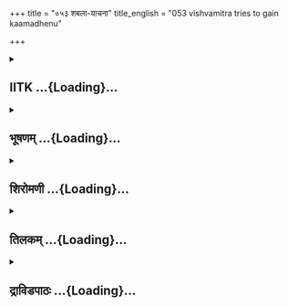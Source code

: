 +++
title = "०५३ शबला-याचना"
title_english = "053 vishvamitra tries to gain kaamadhenu"

+++
<div caption="श्रीराम-हरिसीताराममूर्ति-घनपाठिभ्यां वचनम्" class="audioEmbed" src="https://archive.org/download/Ramayana-recitation-Sriram-harisItArAmamUrti-Ghanapaati-v2/Kanda_1/Kanda_1_BK-053-_Shabala_Yachana.mp3"></div>

<div class="js_include collapsed" newlevelforh1="2" title="IITK" unfilled url="/purANam/rAmAyaNam/audIchya-pAThaH/iitk/1_bAlakANDam/04-mithilAyAtrA/04-vishvAmitra-kathA/053_shabalA-yAchanA.md">
<details><summary><h2>IITK ...{Loading}...</h2></summary>

Vasishta entertains Viswamitra and his army--Viswamitra asks Vasishta
for Kamadhenu-- Vasishta declines.



### श्लोकः
#### मूलम्
एवमुक्ता वसिष्ठेन शबला शत्रुसूदन।  
विदधे कामधुक्कामान्यस्य यस्य यथेप्सितम्॥1.53.1॥

#### शब्दार्थः
शत्रुसूदन O Destroyer of foes, Rama, वसिष्ठेन by Vasishta, एवम् in this manner, उक्ता spoken, कामधुक् wishfulfilling (cow), शबला Sabala, यस्य यस्य to whomsoever, यथा in whatever manner, ईप्सितम् desired, कामान् desires, विदधे arranged (fulfilled).

#### आङ्ग्लानुवादः
"O Destroyer of foes (Rama)" addressed thus by Vasishta the wishfulfilling Sabala satisfied each one's  desires.



### श्लोकः
#### मूलम्
इक्षून्मधूं स्तथा लाजान्मैरेयांश्च वरासनान्।  
पानानि च महार्हाणि भक्ष्यांश्चोच्चावचां स्तथा॥1.53.2॥

#### शब्दार्थः
इक्षून् sugarcane, मधून् honey, तथा and, लाजान् fried grain, (वरासवान् quality liquor,)         वरासनान् in good containers, मैरेयान् invigorating liquors, महार्हाणि excellent, पानानि च syrups, उच्चावचान् with different kinds of, भक्ष्यांश्च of food.

#### आङ्ग्लानुवादः
Sugarcane, honey and fried grain, invigorating liquors in good containers, excellent drinks and varieties of food (were served).



### श्लोकः
#### मूलम्
उष्णाढ्यस्योदनस्यात्र राशयः पर्वतोपमाः।  
मृष्टान्नानि च सूपाश्च दधिकुल्यास्तथैव च॥1.53.3॥  
नानास्वादुरसानां च षाडबानां तथैव च।  
भाजनानि सुपूर्णानि गौडानि च सहस्रशः॥1.53.4॥

#### शब्दार्थः
अत्र here, उष्णाढ्यस्य hot, ओदनस्य of rice, पर्वतोपमाः resembling mountains, राशयः heaps, मृष्टान्नानि च savoury (delicious) foods, सूपाश्च pulses, तथैव and, दधिकुल्याः rivers of milkcurds, नानास्वादुरसानाम् of various kinds of tastes, षाडबानाम् edibles with all six  tastes, सुपूर्णानि completely filled, भाजनानि containers, गौडानि च preparations made of Jaggery, सहस्रशः in thousands, (distributed).

#### आङ्ग्लानुवादः
Heaps of hot rice as high as mountains, savoury food, condiments and on abundance of curd, various kinds of soups, containers in their thousands completely filled with edibles with all six tastes and preparations made of jaggery (were distributed).



### श्लोकः
#### मूलम्
सर्वमासीत्सुसन्तुष्ठं हृष्टपुष्टजनायुतम्।  
विश्वामित्रबलं राम वसिष्ठेनाभितर्पितम्॥1.53.5॥

#### शब्दार्थः
राम O Rama, विश्वामित्रबलम् army of Visvamitra, सर्वम् (एव) whole of it, वसिष्ठेन by Vasishta, अभितर्पितम् having been satisfied, सुसन्तुष्ठम् highly pleased, हृष्टपुष्टजनायुतं आसीत् was filled with wellfed and rejoiced people.

#### आङ्ग्लानुवादः
"O Rama, Vasistha entertained everybody in Viswamitra's army to their full satisfaction. They were all wellfed and happy.



### श्लोकः
#### मूलम्
विश्वामित्रोऽपि राजर्षिर्हृष्टः पुष्टस्तदाभवत् ।  
सान्तःपुरवरो राजा सब्राह्मणपुरोहितः॥1.53.6॥

#### शब्दार्थः
तदा then, सान्तःपुरवरः with excellent from female apartments, सब्राह्मणपुरोहितः together with priests and brahmins, राजर्षिः royal sage, विश्वामित्रः राजापि  king Viswamitra also, हृष्टः delighted, पुष्टः अभवत् became satisfied.

#### आङ्ग्लानुवादः
King Viswamitra along with ladies, priests and brahmins including the royal sage were fully satisfied and delighted.



### श्लोकः
#### मूलम्
सामात्यो मन्त्रिसहितस्सभृत्यः पूजितस्तदा।  
युक्तः परमहर्षेण वसिष्ठमिदमब्रवीत्॥1.53.7॥

#### शब्दार्थः
तदा then, पूजितः honoured, सामात्यः with counsellors, मन्त्रिसहितः together with ministers,  सभृत्यः with attendants, परमहर्षेण with great delight, युक्तः filled with, वसिष्ठम् addressing Vasishta, इदम् this word, अब्रवीत् spoke.

#### आङ्ग्लानुवादः
Having received the hospitality along with his counsellors, ministers and attendants, Viswamitra, filled with great delight, said to Vasishta"ः



### श्लोकः
#### मूलम्
पूजितोऽहं त्वया ब्रह्मन् पूजार्हेण सुसत्कृतः।  
श्रूयतामभिधास्यामि वाक्यं वाक्यविशारद॥1.53.8॥

#### शब्दार्थः
ब्रह्मन् O Brahman, पूजार्हेण by (one) worthy of being worshipped, त्वया by you, अहम् I, पूजितः was received with warmth and respect, सुसत्कृतः well honoured, वाक्यविशारद O One conversant with speech, वाक्यम् these words, अभिधास्यामि I shall tell you, श्रूयताम् let it be heard.

#### आङ्ग्लानुवादः
"O Brahman you are worthy of worship. I was received with reverence and wellentertained by you. O Sage conversant with speech listen.



### श्लोकः
#### मूलम्
गवां शतसहस्रेण दीयतां शबला मम।  
रत्नं हि भगवन्नेतद्रत्नहारी च प्रार्थिवः॥1.53.9॥  
तस्मान्मे शबलां देहि ममैषा धर्मतो द्विज।

#### शब्दार्थः
गवाम् of cows, शतसहस्रेण one hundred thousands, शबला Sabala, मम to me, दीयताम् let it be given, भगवन्,O Respectable one, एतत् this, रत्नं हि indeed gem, पार्थिवः king, रत्नहारी acquirer of jewels, द्विज O Brahmin, तस्मात् for that reason, शबलाम् Sabala, मे to me, देहि give, एषा this, धर्मतः by right, मम is mine.

#### आङ्ग्लानुवादः
"I shall give you a hundred thousand cows in exchange for Sabala. O Respectable one this cow is a gem. A king (along) has a right on jewels, O Brahmin, for that reason, Sabala rightfully belongs to me. Therefore, give this cow".



### श्लोकः
#### मूलम्
एवमुक्तस्तु भगवान्वसिष्ठो मुनिसत्तमः।  
विश्वामित्रेण धर्मात्मा प्रत्युवाच महीपतिम्॥1.53.10॥

#### शब्दार्थः
विश्वामित्रेण by Visvamitra, एवम् in this manner, उक्तः addressed, भगवान् the revered one, धर्मात्मा virtuous, मुनिसत्तमः eminent among ascetics, वसिष्ठः Vasishta, महीपतिम् addressing the king, प्रत्युवाच replied.

#### आङ्ग्लानुवादः
Addressed the by Viswamitra venerable and righteous Vasishta who was of the earth  ascetic repliedः



### श्लोकः
#### मूलम्
नाहं शतसहस्रेण नापि कोटिशतैर्गवाम्।  
राजन् दास्यामि शबलां राशिभी रजतस्य च ॥1.53.11॥

#### शब्दार्थः
राजन् O King, अहम् I, गवाम् of cows, शतसहस्रेण in  hundreds of thousands, शबलाम् Sabala, न दास्यामि shall not give, कोटि शतैः अपि by hundreds of crores also, न shall not, रजतस्य of silver, राशिभिः च heaps of (shall not give).

#### आङ्ग्लानुवादः
"O King I shall not exchange Sabala for a hundred thousand for even or a hundred crore cows or heaps of silver.



### श्लोकः
#### मूलम्
न परित्यागमर्हेयं मत्सकाशादरिन्दम ।  
शाश्वती शबला मह्यं कीर्तिरात्मवतो यथा॥1.53.12॥

#### शब्दार्थः
अरिन्दम O Tormentor of enemies, Visvamitra, इयम् this cow, मत्सकाशात् from my proximity, परित्यागम् separation, न अर्हा not proper, आत्मवतः for righteous man, कीर्तिः यथा like fame, शबला Sabala, मह्यम् for me, शाश्वती is permanent.

#### आङ्ग्लानुवादः
O Suppressor of enemies Viswamitra it is not proper to separate this cow from me. The relationship between Sabala and me is permanent like the relationship between a  righteous man and his fame.



### श्लोकः
#### मूलम्
अस्यां हव्यं च कव्यं च प्राणयात्रा तथैव  च।  
आयत्तमग्निहोत्रं च बलिर्होमस्तथैव च॥1.53.13॥

#### शब्दार्थः
हव्यं च Havyam (oblations to be given to gods), कव्यं च Kavyam ( to be given to pitris), तथैव च and, प्राणयात्रा carrying out necessities of life, अग्निहोत्रं च maintenance of the sacred fire and offering oblations, बलिः offerings to spirits of all created beings, तथैव च and also, होमः offerings, अस्याम् in this cow, आयत्तम् are dependant.

#### आङ्ग्लानुवादः
For havyam (oblations to gods) and kavyam (oblations to ancestors), for fulfilling the necessities of life, maintenance of the sacred fire and offering oblations to all spirits of created beings, and for offerings made to the Firegod I depend on this cow.



### श्लोकः
#### मूलम्
स्वाहाकारवषट्कारौ विद्याश्च विविधा स्तथा।  
आयत्तमत्र राजर्षे सर्वमेतन्न संशयः॥1.53.14॥

#### शब्दार्थः
राजर्षे O Royal saint, स्वाहाकारवषट्कारौ Swaha and Vashat, तथा and, विविधाः various branches of, विद्याः learning, एतत् सर्वम् all these things, अत्र in this cow, आयत्तम् are dependant, संशयः न no doubt.

#### आङ्ग्लानुवादः
O Royal saint swaha and vashat and various branches of learning are all dependent on this cow. No doubt about it.



### श्लोकः
#### मूलम्
सर्वस्वमेतत्सत्येन मम तुष्टिकरी सदा।  
कारणैर्बहुभी राजन्न दास्ये शबलां तव॥1.53.15॥

#### शब्दार्थः
एतत् this one, सत्येन truly, मम my, सर्वस्वम् whole possession, सदा always, तुष्टिकरी causes contentment, राजन् O King,  बहुभिः by various, कारणैः reasons, शबलाम् Sabala, तव to you, न दास्ये will not give.

#### आङ्ग्लानुवादः
This one is truly my whole possession, it always gives me contentment. O King for various reasons, I will not give Sabala to you".



### श्लोकः
#### मूलम्
वसिष्ठेनैवमुक्तस्तु विश्वामित्रोऽब्रवीत्ततः।  
संरब्धतरमत्यर्थं वाक्यं वाक्यविशारदः॥1.53.16॥

#### शब्दार्थः
वाक्यविशारदः (the king) skilled in conversation, विश्वामित्रः Visvamitra, वसिष्ठेन through Vasishta, एवम् in this manner, उक्तः spoken, अत्यर्थम् extreme, संरब्धतरम् more excited, वाक्यम् words, अब्रवीत् spoke.

#### आङ्ग्लानुवादः
To there words of Vasishta, Viswamitra who is skilful in conversation reacted with extreme excitementः



### श्लोकः
#### मूलम्
हैरण्यकक्ष्याग्रैवेयान् सुवर्णाङ्कुशभूषितान्।  
ददामि कुञ्जरांस्तेषां सहस्राणि चतुर्दश॥1.53.17॥

#### शब्दार्थः
हैरण्यकक्ष्याग्रैवेयान् with gold trappings around the neck and girth (of an elephant), सुवर्णाङ्कुशभूषितान् adorned with (elephant) goads made of gold, कुञ्जरान् elephants, तेषाम् such elephants, चतुर्दशसहस्राणि fourteen thousands, ददामि I shall give.

#### आङ्ग्लानुवादः
"I shall give fourteen thousand elephants with gold trappings around the neck and girth,  and with goads made of gold.



### श्लोकः
#### मूलम्
हैरण्यानां रथानां च श्वेताश्वानां चतुर्युजाम्।  
ददामि ते शतान्यष्टौ किङ्किणीकविभूषितान्॥1.53.18॥

#### शब्दार्थः
श्वेताश्वानाम of white horses, चतुर्युजाम् capable of being yoked with four (horses), हैरण्यानाम् made of gold, रथानाम् chariots, किङ्किणीकविभूषितान् decorated with small tinkling bells, अष्टौ शतान् eight hundred, ते to you, ददामि shall give.

#### आङ्ग्लानुवादः
I shall give you eight hundred chariots made of gold and decorated with small tinkling bells, each chariot yoked with four white horses.



### श्लोकः
#### मूलम्
हयानां देशजातानां कुलजानां महौजसाम्।  
सहस्रमेकं दश च ददामि तव सुव्रत॥1.53.19॥

#### शब्दार्थः
सुव्रत O Maharshi of auspicious vows (religious practices ), देशजातानाम् born in good country, कुलजानाम् born of noble (good) breeds, महौजसाम् mighty, हयानाम् horses, एकं दश च eleven, सहस्रम् thousands, तव to you, ददामि shall give.

#### आङ्ग्लानुवादः
O Maharshi of auspicious vows I shall give you eleven thousand mighty horses of good breed born in good countries.



### श्लोकः
#### मूलम्
नानावर्णविभक्तानां वयस्स्थानां तथैव च ।  
ददाम्येकां गवां कोटिं शबला दीयतां मम॥1.53.20॥

#### शब्दार्थः
नानावर्णविभक्तानाम् distinctly separated by colours, तथैव and, वयस्स्थानाम् of youthful, गवाम् cows, एकाम् one, कोटिम् crore, ददामि I shall give, मम for me, शबला Sabala, दीयताम् be given.

#### आङ्ग्लानुवादः
I shall give one crore young cows of various colours. Give me Sabala.



### श्लोकः
#### मूलम्
यावदिच्छसि रत्नं वा हिरण्यं वा द्विजोत्तम।  
तावद्ददामि तत्सर्वं शबला दीयतां मम॥1.53.21॥

#### शब्दार्थः
द्विजोत्तम O Best of brahmins, रत्नं वा either jewels, हिरण्यं वा or gold, यावत् as much, इच्छसि you desire, तत्सर्वं all that, तावत् that much, ददामि shall give, शबला Sabala, मम to me, दीयताम् be given.

#### आङ्ग्लानुवादः
O Best of brahmins I shall offer you jewels or gold as much as you desire. I shall give you everything. Give this Sabala to me".



### श्लोकः
#### मूलम्
एवमुक्तस्तु भगवान् विश्वामित्रेण धीमता।  
न दास्यामीति शबलां प्राह राजन् कथञ्चन॥1.53.22॥

#### शब्दार्थः
धीमता by the sagacious, विश्वामित्रेण by Visvamitra, एवम् in this way, उक्तः spoken, भगवान् the adorable one, राजन् O King, कथञ्चन by any means, शबलाम् Sabala, न दास्यामि I shall not give, इति thus, प्राह replied.

#### आङ्ग्लानुवादः
To these words of sagacious Viswamitra the adorable Vasishta repliedः "O King I shall not give Sabala."



### श्लोकः
#### मूलम्
एतदेव हि मे रत्नमेतदेव हि मे धनम्।  
एतदेव हि सर्वस्वमेतदेव हि जीवितम्॥1.53.23॥

#### शब्दार्थः
एतदेव this is verily, मे my, रत्नं हि jewel indeed, एतदेव this is verily, मे my, धनम् wealth, एतदेव हि this is verily, सर्वस्वं allinall, एतदेव this is verily, जीवितम् my very life.

#### आङ्ग्लानुवादः
"This is verily my jewel, my wealth my very life. This is allinall for me.



### श्लोकः
#### मूलम्
दर्शश्च पूर्णमासश्च यज्ञाश्चैवाप्तदक्षिणाः।  
एतदेव हि मे राजन् विविधाश्च क्रियास्तथा॥1.53.24॥

#### शब्दार्थः
राजन् O King, मे for me, दर्शश्च Darsa sacrifice, पूर्णमासश्च Purnamasa sacrifice, आप्तदक्षिणाः with appropriate gifts, यज्ञाश्च sacrifices, तथा and, विविधाः various, क्रियाश्च rites, एतदेव हि verily is this(cow).

#### आङ्ग्लानुवादः
O King verily this Sabala is useful for my darsa and purnamasa sacrifices, for appropriate gifts and various rites.



### श्लोकः
#### मूलम्
अदोमूलाः क्रियास्सर्वा मम राजन्न संशयः।  
बहुना किं प्रलापेन न दास्ये कामदोहिनीम्॥1.53.25॥

#### शब्दार्थः
राजन् O King, मम my, सर्वाः all, क्रियाः actions, अदोमूलाः are rooted here (in her), संशयः न no doubt, बहुना with many, प्रलापेन useless words, किम् what is the use, कामदोहिनीम्  desire fulfilling cow, न दास्ये I shall not give.

#### आङ्ग्लानुवादः
O King this (cow) is undoubtedly the source of all my actions. Why these useless  
words? I will never give this wishfulfilling cow".  

### समाप्तिः
 श्रीमद्रामायणे वाल्मीकीय आदिकाव्ये बालकाण्डे त्रिपञ्चाशस्सर्गः॥  
Thus ends the fiftythird sarga of Balakanda of the holy Ramayana the first epic composed by sage Valmiki.

</details>
</div>
<div class="js_include collapsed" newlevelforh1="2" title="भूषणम्" unfilled url="/purANam/rAmAyaNam/audIchya-pAThaH/TIkA/bhUShaNa_iitk/1_bAlakANDam/04-mithilAyAtrA/04-vishvAmitra-kathA/053_shabalA-yAchanA.md">
<details><summary><h2>भूषणम् ...{Loading}...</h2></summary>



एवमुक्ता वसिष्ठेन शबला शत्रुसूदन ।  

विदधे कामधुक्कामान् यस्य यस्य यथेप्सितम्  ॥  १।५३।१  ॥   

कामध्ोनुप्रार्थनं त्रिपञ्चाशे--एवमुक्तेत्यादि । यस्य यस्य यथेप्सितं तथा
कामान् काङ्क्षितान् विदधे  ॥  १।५३।१  ॥   

  

इक्षून् मधूंस्तथा लाजान् मैरेयांश्च वरासवान् ।  

पानानि च महार्हाणि भक्ष्यांश्चोच्चावचांस्तथा  ॥  १।५३।२  ॥   

उक्तमेव प्रपञ्चयति--इक्षूनित्यादि । मधूनिति पुँल्लिङ्गत्वमार्षम् ।
मैरेयाः मद्यविशेषाः  

मैरेयाख्यानित्यर्थः । "मैरेयमासवो धात्रीधातकीगुडवारिभिः" इति वैजयन्ती ।
अत्र कृतमिति शेषः । पानानि पानकादीनि, भक्ष्यान् अपूपविशेषान्, उच्चावचान्
नानाप्रकारान् । "उच्चावचं नैकभेदम्" इत्यमरः । विदध इत्यनुषज्यते  ॥ 
१।५३।२  ॥   

  

उष्णाढ्यस्यौदनस्यात्र राशयः पर्वतोपमाः ।  

मृष्टान्नानि च सूपाश्च दधिकुल्यास्तथैव च  ॥  १।५३।३  ॥   

उष्णेति । आसन्निति शेषः । मृष्टान्नानि इष्टान्नानि, पायसभेदा इति यावत्
 ॥  १।५३।३  ॥   

  

नानास्वादुरसानां च षाडवानां तथैव च ।  

भाजनानि सुपूर्णानि गौडानि च सहस्रशः  ॥  १।५३।४  ॥   

नानेति । नानाविधाः स्वादवो रुच्या रसाः माधुर्यादयो येषां तेषाम् । षाडवाः
षड्रसविकृताः भक्ष्यविशेषाः । शैषिको ऽण् । तेषां पूर्णानि तैः
पूर्णानीत्यर्थः । "पूरणगुण--" इत्यादिना तृतीयार्थे षष्ठी । गौडानि
गुडविकाराः । अत्राप्यासन्निति शेषः  ॥  १।५३।४  ॥   

  

सर्वमासीत्सुसन्तुष्टं हृष्टपुष्टजनायुतम् ।  

विश्वामित्रबलं राम वसिष्ठेनातितर्पितम्  ॥  १।५३।५  ॥   

सर्वमिति । पूर्वमेव हृष्टपुष्टजनायुतं विश्वामित्रबलं सर्वं
सुसन्तुष्टमासीदित्यन्वयः  ॥  १।५३।५  ॥   

  

विश्वामित्रो ऽपि राजर्षिर्हृष्टः पुष्टस्तदाभवत् ।  

सान्तःपुरवरो राजा सब्राह्मणपुरोहितः  ॥  १।५३।६  ॥   

विश्वामित्र इति । हृष्टः आदरेण, पुष्टः भोजनादिना  ॥  १।५३।६  ॥   

  

सामात्यो मन्त्रिसहितः सभृत्यः पूजितस्तदा ।  

युक्तः परमहर्षेण वसिष्ठमिदमब्रवीत्  ॥  १।५३।७  ॥   

सामात्य इति । अमात्याः कर्मणि सहायाः । मन्त्रिणः मन्त्रसहायाः  ॥  १।५३।७
 ॥   

  

पूजितो ऽहं त्वया ब्रह्मन् पूजार्हेण सुसत्कृतः ।  

श्रूयतामभिधास्यामि वाक्यं वाक्यविशारद  ॥  १।५३।८  ॥   

पूजित इति । पूजार्हेण अस्मदादिभिरिति शेषः । पूजितः बहूकृतः । सुसत्कृतः
आतिथ्येन सत्कृतः  ॥  १।५३।८  ॥   

  

गवां शतसहस्रेण दीयतां शबला मम  ॥  १।५३।९  ॥   

गवामिति । शतसहस्रेण निष्क्रयभूतेन । अर्द्धम्  ॥  १।५३।९  ॥   

  

रत्नं हि भगवन्नेतद्रत्नहारी च पार्थिवः ।  

तस्मान्मे शबलां देहि ममैषा धर्मतो द्विज  ॥  १।५३।१०  ॥   

रत्नं हीति । हि यस्मात् एतत् रत्नं स्वजातिश्रेष्ठम् । "रत्नं
स्वजातिश्रेष्ठे ऽपि" इत्यमरः । यतः पार्थिवो रत्नहारी तस्माद्धर्मतः
न्यायतः ममैषा मे देहीत्यन्वयः  ॥  १।५३।१०  ॥   

  

एवमुक्तस्तु भगवान् वसिष्ठो मुनिसत्तमः ।  

विश्वामित्रेण धर्मात्मा प्रत्युवाच महीपतिम्  ॥  १।५३।११  ॥   

नाहं शतसहस्रेण नापि कोटिशतैर्गवाम् ।  

राजन् दास्यामि शबलां राशिभी रजतस्य वा  ॥  १।५३।१२  ॥   

न परित्यागमर्हेयं मत्सकाशादरिन्दम ।  

शाश्वती शबला मह्यं कीर्तिरात्मवतो यथा  ॥  १।५३।१३  ॥   

एवमित्यादि षट् । परित्यागं विश्लेषम् प्राप्तुं नार्हा । आत्मवतः मनस्विनः
। कीर्तिरिव । मह्यं मम । शबला शाश्वती नित्यसम्बन्धा  ॥  १।५३।१११३  ॥   

  

अस्यां हव्यं च कव्यं प्राणयात्रा तथैव च ।  

आयत्तमग्निहोत्रं च बलिर्होमस्तथैव च  ॥  १।५३।१४  ॥   

हव्यं देवार्थम् । कव्यं पित्रर्थम् । प्राणयात्रा प्राणाग्निहोत्रम् ।
अग्निहोत्रं सायं प्रातः कर्तव्यो होमविशेषः । बलिः भूतबलिः । होमः
दर्शपूर्णमासादिः । एतत्सर्वम् अस्याम् आयत्तम् एतदधीनम्  ॥  १।५३।१४  ॥   

  

स्वाहाकारवषट्कारौ विद्याश्च विविधास्तथा ।  

आयत्तमत्र राजर्षे सर्वमेतन्न संशयः  ॥  १।५३।१५  ॥   

स्वाहाकारः स्वाहेति मन्त्रः, वषट्कारो वषडिति मन्त्रः । विविधाः विद्याः
वेदाद्याश्च अस्यामायत्ताः । एतत्पय आदिप्राशनेन चित्तशुद्धेः
प्राणतृप्तेर्देहबलादेश्च साध्यत्वात्तदेकमूलत्वम् । अत्रार्थे न संशयः  ॥ 
१।५३।१५  ॥   

  

सर्वस्वमेतत्सत्येन मम तुष्टिकरी सदा ।  

कारणैर्बहुभी राजन्न दास्ये शबलां तव  ॥  १।५३।१६  ॥   

सत्येन वदामीत्यर्थः । कारणैरुक्तैरनुक्तैश्च  ॥  १।५३।१६  ॥   

  

वसिष्ठेनैवमुक्तस्तु विश्वामित्रो ऽब्रवीत्ततः ।  

संरब्धतरमत्यर्थं वाक्यं वाक्यविशारदः  ॥  १।५३।१७  ॥   

वसिष्ठेनेति । संरब्धतरम् अत्यन्ताभिनिवेशयुक्तम्  ॥  १।५३।१७  ॥   

  

हैरण्यकक्ष्याग्रैवेयान् सुवर्णाङ्कुशभूषितान् ।  

ददामि कुञ्जराणां ते सहस्राणि चतुर्दश  ॥  १।५३।१८  ॥   

हैरण्येति । हैरण्यानि हिरण्मयानि कक्ष्या ग्रैवेयाणियेषां ते । कक्ष्या
मध्यबन्धनार्था रज्जुः । "कक्ष्या प्रकोष्ठे हर्म्यादेः काञ्च्यां
मध्येभबन्धने" इत्यमरः । ग्रैवेयाणि ग्रीवाबन्धनरज्जवः । "ग्रीवाभ्यो ऽण्
च" इति चाड्ढञ् । सहस्राणीत्यस्य पुँल्लिङ्गविशेषणमार्षम्  ॥  १।५३।१८  ॥   

  

हैरण्यानां रथानां ते श्वेताश्वानां चतुर्युजाम् ।  

ददामि ते शतान्यष्टौ किङ्किणीकविभूषितान्  ॥  १।५३।१९  ॥   

हैरण्यानामिति । चतुर्युजां चतुर्भिरश्वैर्युक्तानाम् । गमकत्वात्समासः ।
सङ्ख्यानियमपरत्वान्नपुनरुक्तिः । किङ्किणीकैर्विभूषितान्  ॥  १।५३।१९  ॥   

  

हयानां देशजातानां कुलजानां महौजसाम् ।  

सहस्रमेकं दश च ददामि तव सुव्रत  ॥  १।५३।२०  ॥   

हयानामिति । देशाः काम्भोजबाह्लीकादयः । कुलजानां गन्धर्वकुलजातानाम्
"गन्धर्वकुलजातस्त्वम्" इति पुराणवचनात्  ॥  १।५३।२०  ॥   

  

नानावर्णविभक्तानां वयःस्थानां तथैव च ।  

ददाम्येकां गवां कोटिं शबला दीयतां मम  ॥  १।५३।२१  ॥   

नानेति । नानावर्णैः विभक्तानामन्योन्यविलक्षणानाम्  ॥  १।५३।२१  ॥   

  

यावदिच्छसि रत्नं वा हिरण्यं वा द्विजोत्तम ।  

तावद्ददामि तत्सर्वं शबला दीयतां मम  ॥  १।५३।२२  ॥   

यावदिति । यावत्प्रमाणमिच्छसि तावत्प्रमाणं सर्वं ददामि  ॥  १।५३।२२  ॥   

  

एवमुक्तस्तु भगवान् विश्वामित्रेण धीमता ।  

न दास्यामीति शबलां प्राह राजन् कथञ्चन  ॥  १।५३।२३  ॥   

एवमिति । हे राजन् शबलां न दास्यामीत्यन्वयः  ॥  १।५३।२३  ॥   

  

एतदेव हि मे रत्नमेतदेव हि मे धनम् ।  

एतदेव हि सर्वस्वमेतदेव हि जीवितम्  ॥  १।५३।२४  ॥   

दर्शश्च पूर्णमासश्च यज्ञाश्चैवाप्तदक्षिणाः ।  

एतदेव हि मे राजन् विविधाश्च क्रियास्तथा  ॥  १।५३।२५  ॥   

अदोमूलाः क्रियाः सर्वा मम राजन्न संशयः ।  

बहुना किं प्रलापेन न दास्ये कामदोहिनीम्  ॥  १।५३।२६  ॥   

इत्यार्षे श्रीरामायणे वाल्मीकीये आदिकाव्ये बालकाण्डे त्रिपञ्चाशः सर्गः
 ॥  ५३  ॥   

एतदित्यादित्रयम् । अदोमूलाः एतन्मूलाः । प्रलापेन, भवत इति शेषः । कामान्
दोग्धुं शीलमस्त्यस्या इति कामदोहिनीम् । "सुप्यजातौ णिनिस्ताच्छील्ये" इति
णिनिः  ॥  १।५३।२४२६  ॥   

इति श्रीगोविन्दराजविरचिते श्रीरामायणभूषणे मणिमञ्जीराख्याने
बालकाण्डव्याख्याने त्रिपञ्चाशः सर्गः  ॥  ५३  ॥   

  



</details>
</div>
<div class="js_include collapsed" newlevelforh1="2" title="शिरोमणी" unfilled url="/purANam/rAmAyaNam/audIchya-pAThaH/TIkA/shiromaNI_iitk/1_bAlakANDam/04-mithilAyAtrA/04-vishvAmitra-kathA/053_shabalA-yAchanA.md">
<details><summary><h2>शिरोमणी ...{Loading}...</h2></summary>



एवमिति । हे शत्रुसूदन एवमनेन प्रकारेण वशिष्ठेन उक्ता कामधुक् शबला
वशिष्ठधेनुः यस्य यस्य यथा ईप्सितं तस्य तस्य कामान् तथा विदधे उत्पादयामास
 ॥  १।५३।१  ॥   

  

उत्पादितपदार्थान्नामशो निर्दिशन्नाह इक्षूनित्यादित्रिभिः । इक्षून् मधून्
क्षौद्रादीन् च पुंस्त्वमार्षम् । लाजांश्च मैरेयान्
मैरेयाभिधधातकीपुष्पगुडधानावारिकृतमद्यविशेषांश्च वरासवान्
अपक्वेक्षुरसकृतोत्तममद्यविशेषान् तथा हि ऽसीधुरिक्षुरसैः पक्वैरपक्वैरासवो
भवेत् । मैरेयं धातकीपुष्पगुडधानाम्बुसंहतम्ऽ इति माधवः । महार्हाणि
बहुमूल्यकानि पानिनि पानकरसादीनि च उच्चावचान् अनेकविधान् भक्ष्यांश्च
विदधे इति पूर्वेणान्वयः । तथाशब्दौ चार्थे ऽउच्चावचं नैकविधम्ऽ इत्यमरः  ॥ 
१।५३।२  ॥   

  

उष्णेति । उष्णाढ्यस्य उष्णत्वगुणविशिष्टस्य ओदनस्य पेर्वतोपमाः
पर्वतसदृशाः राशयः अत्र अस्मिन्विश्वामित्रातिथ्ये आसन्निति शेषः । तथा तेन
प्रकारेण मृष्टान्नानि पाय सविशेषाश्च सूपाः परिपक्वाढकीद्विदलादयश्च
दधिकुल्याश्चासन् । एवो ऽनुक्तसमुच्चयार्थः तेन घृतकुल्यापयःकुल्यादेः  

सङ्ग्रहः  ॥  १।५३।३  ॥   

  

नानेति । नानास्वादुरसानामनेकविधस्वादुविशिष्टपुष्पादिरसविशेषणां तथा तेन
प्रकारेण खाण्डवानां भक्ष्यविशेषाणां च सम्बन्धीनि भोजनानि भोजनपात्राणि
गौडानि गुडनिर्मितभक्ष्यविशेषपात्राणि च सहस्रशो ऽपि सुपूर्णान्येवासन्निति
शेषः एकश्चशब्दो ऽप्यर्थे । किञ्च नानास्वादुरसानां तथैव खाण्डवानां च
गौडानि रजतनिर्मितानि सहस्रश एव भोजनानि भोजनपात्राणि
सुपूर्णान्येवासन्निति शेषः । चद्वयमेवार्थे ऽरजते गुडऽ इत्यभिधानमिति
कतककृदिति भट्टाः  ॥  १।५३।४  ॥   

  

सर्वमिति । हे राम सुसन्तुष्टं
विश्वामित्रसत्कारहेतुकात्यन्तसन्तोषविशिष्टं हृष्टपुष्टजनायुतं
हृष्टपुष्टजनैरायुतं व्याप्तं सर्वं विश्वामित्रबलं वशिष्ठेन
सुतर्पितमासीत्  ॥  १।५३।५  ॥   

  

विश्वामित्र इति । तदा आतिथ्यकाले सान्तःपुरवरः वरान्तःपुरसहितः
सब्राह्मणपुरोहितः ब्राह्मणपुरोहिताभ्यां सहितः सामात्यः अमात्यसहितः
मन्त्रिसहितः मन्त्रियुक्तः सभृत्यः भृत्यसहितः हृष्टपुष्टः दृष्टेन
स्वाभाविकहर्षेण पुष्टः प्रवृद्धो राजर्षिर्विश्वामित्रः पूजितो ऽतिसत्कृतो
ऽभवत् अत एव परमहर्षेण युक्तो विश्वामित्रः तदा वशिष्ठमिदमब्रवीत् ।
श्लोकद्वयमेकान्वयि विश्वामित्र इत्यावृत्त्या उभयत्रान्वेति । अपिर्हेतौ
अमात्यः कर्मसाहाय्यकर्ता मन्त्री मन्त्रप्रद इति भेदः  ॥  १।५३।६,७  ॥   

  

तद्वचनमेवाह पूजित इति सार्धश्लोकद्वयेन । हे ब्रह्मन् हे वाक्यविशारद
पूजार्हेण अस्मत्कर्तृकपूजायोग्येन त्वया पूजितः भोजनादिना तोषितः अत एव
सुसत्कृतः भवत्कर्तृकात्यन्तसत्कारविशिष्टो ऽहं अभिधास्यामि कथयिष्यामि अतः
वाक्यं मद्वचनं त्वया श्रूयताम् त्वयेत्युभयान्वयि  ॥  १।५३।८  ॥   

  

गवामिति । गवां शतसहस्रेण निष्क्रयीभूतशतसहस्रसङ्ख्याकगवीभिः मम योग्या इयं
शबला दीयताम् । तत्र हेतुः हे भगवन् हि यतः एतत् शबला गौः रत्नं रत्नहारी
रत्नग्रहणशीलः पार्थिव एव चशब्द एवार्थे । उपसंहरन्नाह हे द्विज तस्मात्
उक्तहेतोः मे मह्यं शबलां देहि यतः धर्मतः न्यायतः एषा शबला ममैव सर्वं
वाक्यं सावधारणं भवतीतिन्यायादेवकारलाभः ।
सर्वनाम्नामुद्देश्यविधेयान्यतरलिङ्गतेति सिद्धान्तादेतच्छब्दस्य
नपुंसकत्वम्  ॥  १।५३।९  ॥   

  

एवमिति । भगवान् अतिशयसामर्थ्यविशिष्टः विश्वामित्रेण एवमनेन प्रकारेणोक्तः
धर्मात्मा मुनिसत्तमो वशिष्ठः महीपतिं विश्वामित्रं प्रत्युवाच  ॥  १।५३।१०
 ॥   

  

तत्प्रतिवचनमेवाह नेति । हे राजन् गवां शतसहस्रेण शतसहस्रसङ्ख्याकगवीभिः
गवां कोटिशतैः कोटिशतसङ्ख्याकगवीभिर्वा रजतस्य राशीभिर्वा अहं शबलां न
दास्यामि । अपिशब्दो वार्थे  ॥  १।५३।११  ॥   

  

दानाभावे हेतुं वदन्नाह न परीति । हे अरिदम आत्मवतो मनस्विनः शाश्वती
नित्या कीर्तिरिव मह्यं प्रिया इयं शबला मत्सकाशात्परित्यागं वियोगं
प्राप्तुं नार्हा । प्रिया प्राप्तुमिति चाध्याहृतम्  ॥  १।५३।१२  ॥   

  

एतत्त्यागे मम निर्वाहो नैव भविष्यतीति बोधयन्नाह अस्यामित्यादिश्लोकत्रयेण
। हव्यं देवतोद्देश्यकं कव्यं पित्रुद्देश्यकं च प्राणयात्रा
शरीरनिर्वाहश्च तथा अग्निहोत्रं च तथाबलिर्भूतबलिश्च तथा होमश्च अस्यां
शबलायामेवायत्तम् शबलाधीनमेवेत्यर्थः । एक एवशब्दस्तथार्थे  ॥  १।५३।१३  ॥   

  

स्वाहेति । हे राजर्षे स्वाहाकारवषट्कारौ मन्त्रविशेषौ तथा विविधा
अनेकप्रकारा विधाश्च एतत्सर्वं अत्र अस्यां गवि आयत्तं
मन्त्रग्रहणमूलभूतानां प्राणतृप्तिबलादीनामेतज्जनितपयस्साध्यत्वेन
सर्वमेतदधीनमित्यर्थः । अत्र अस्मिन्विषये संशयो न अत्रेत्युभयान्वयि  ॥ 
१।५३।१४  ॥   

  

तदेवोपसंहरन्नाह सर्वस्वमिति । हे राजन् एतच्छबलारूपं वस्तु मम सर्वस्वं
सत्येन ब्रवीमीति शेषः । तत्र हेतुः यतः सदा मम तुष्टिकरी अतो
बहुभिरनेकविधैः कारणैः अहं शबलां तव न दास्ये । सम्बन्धसामान्यविवक्षया
षष्ठी  ॥  १।५३।१५  ॥   

  

वसिष्ठेनेति । एवमनेन प्रकारेणैव वशिष्ठेन उक्तः वाक्यविशारदः
वाक्यार्थज्ञाने निपुणः विश्वामित्रः तदा वसिष्ठोक्त्यनन्तरसमये एव
संरब्धतरमत्यन्ताभिनिवेशसूचकं अत्यर्थं उत्कृष्टार्थकं वाक्यमब्रवीत् ।
तुशब्द एवार्थे  ॥  १।५३।१६  ॥   

  

तद्वचनमेवाह हैरण्येत्यादिपञ्चभिः । हैरण्यकक्षाग्रैवेयान् हैरण्यानि
हिरण्यनिर्मितानि कक्षाग्रैवेयानि मध्यबन्धनग्रीवाबन्धनरज्जवो येषां तान्
सुवर्णाङ्कुशभूषितान् सुवर्णनिर्मिताङ्कुशसहितान् कुञ्जराणां सहस्राणि
चतुर्दश चतुर्दशसहस्रसङ्ख्यातकुञ्जरान् ते तुभ्यमहं दास्यामि ऽकक्षा
प्रकोष्ठे हम्र्यादेः काञ्च्यां मध्येभबन्धनेऽ इत्यमरः । ग्रैवेयानित्यादौ
पुँस्त्वमार्षम्  ॥  १।५३।१७  ॥   

  

हैरण्यानामिति । हैरण्यानां हिरण्यनिर्मितानां श्वेताश्वानां
चतुर्भिश्चतुर्भिर्युक् योगो येषु तेषां किङ्किणीकविभूषितान्
किङ्किणीकैर्विभूषितानां रथानामष्टौ शतान् ते तुभ्यं दास्याम्येव
चतुर्युजामित्येतद्घटकीभूतचतुःशब्दस्य नित्यसापेक्षत्वे ऽपि चैत्रस्य
गुरुकुलमित्यादिवत्समासः । किङ्किणीकविभूषितानित्यत्र षष्ठ्यर्थे द्वितीया
। चशब्द एवार्थे  ॥  १।५३।१८  ॥   

  

हयानामिति । हे सुव्रत देशजातानां काम्बोजबाह्लीकादिदेशोत्पन्नानां
कुलजातानां गन्धर्वकुलप्रसूतानामत एव महौजसां हयानामेकं सहस्रं दश च
दास्यामि तव तुभ्यम्  ॥  १।५३।१९  ॥   

  

नानेति । नानावर्णविभक्तानां नानावर्णैर्विभक्तानां परस्परं भेदविशिष्टानां
वयःस्थानां तरुणीनां गवामेकं कोटिं ददाम्येव अतः श्ाबला ममैव दीयताम् ।
तथाशब्दो हेतौ । चशब्दः एवार्थे । ऽवयस्थस्तरुणो युवाऽ इति कोशः  ॥  १।५३।२०
 ॥   

  

उपसंहरन्नाह यावदिति । हे द्विजोत्तम यावद्रत्नं हिरण्यं वेच्छसि
तावत्सर्वं ददामि तत् तस्मात् शबला ममैव दीयताम् । एको वाशब्द एवार्थे  ॥ 
१।५३।२१  ॥   

  

एवमिति । धीमता विश्वामित्रेण एवमनेन प्रकारेणोक्तः भगवान्वशिष्ठः हे राजन्
अहं शबलां कथञ्चनापि न दास्यामीति प्राह । तुशब्दो ऽप्यर्थे  ॥  १।५३।२२
 ॥   

  

दानाभावे हेतुं वदन्नाह एतदित्यारभ्यासर्गम् । जीवितम् । एतच्छबलैव मे
रत्नं मण्यादि एतदेव मे धनं स्वर्णरजतादि एतदेव मे सर्वस्वं अन्नादि अत एव
एतदेव मे जीवनम् । हिशब्दाः स्वस्वान्वयिनां प्रसिद्धिं द्योतयन्ति  ॥ 
१।५३।२३  ॥   

  

दर्श इति । दर्शादयः विविधाः अनेकप्रकाराक्रियाश्च तथा तेन प्रकारेण
एतच्छबलैव । श्लोकद्वयं सम्मिलितान्वयि । एतदिति सामान्ये नपुंसकम्  ॥ 
१।५३।२४  ॥   

  

उपसंहरन्नाह अद इति । हे राजन् अदः शबला मूलं यासां ताः मम सर्वाः क्रियाः
अत्र संशयो न अतः कामदोहिनीं शबलामहं न दास्ये बहुना प्रलापेन किं एतेन
अस्याः प्राप्तौ वाञ्छां त्यजेति ध्वनितम्, तेन पुनर्न याचेति व्यञ्जितम्
 ॥  १।५३।२५  ॥   

  

इति श्रीमद्वाल्मीकीयरामायणव्याख्याने रामायणशिरोमणौ बालकाण्डे त्रिपञ्चाशः
सर्गः  ॥  १।५३  ॥   

  

  



</details>
</div>
<div class="js_include collapsed" newlevelforh1="2" title="तिलकम्" unfilled url="/purANam/rAmAyaNam/audIchya-pAThaH/TIkA/tilaka_iitk/1_bAlakANDam/04-mithilAyAtrA/04-vishvAmitra-kathA/053_shabalA-yAchanA.md">
<details><summary><h2>तिलकम् ...{Loading}...</h2></summary>



यस्य यस्य यथा यथेप्सितम् तथा तथा सर्वान्कामान्विदधे इत्यर्थः  ॥  १।५३।१
 ॥   

  

तदेव प्रपञ्चयति इक्षूनिति । सविकारानिक्षून् । मधून्क्षौद्राणि । मैरेयं च
धात्रीधातकीगुडवारिभिः कृतं मद्यम् । भक्ष्यानपूपादीन् ।
उच्चावचाननेकविधान्  ॥  १।५३।२  ॥   

  

उष्णाढ्यस्योष्णत्वगुणयुक्तस्य । राशयः । आसन्निति शेषः । मृष्टान्यन्नानि
पायसभेदाः । दधिकुल्या इत्युपलक्षणं दुग्धादेरपि  ॥  १।५३।३  ॥   

  

अनेकविधस्वादुरसयुतानां खाण्डवानां भक्ष्यविशेषाणाम् । शेषे षष्ठी । तैः
पूर्णानि भोजनानि भोजनपात्राणि । गौडानि राजतानि । आसन्निति शेषः । "रजते
गुडः" इत्यभिधानमिति कतककृत्  ॥  १।५३।४  ॥   

  

हर्षश्चित्तसन्तोषः पुष्टिर्देहपुष्टिस्तद्युक्तजनैरासमन्ताद्युक्तम्  ॥ 
१।५३।५  ॥   

  

अन्तःपुरश्रेष्ठैः सहितः  ॥  १।५३।६  ॥   

  

अमात्याः कर्मसचिवाः । मन्त्रिणो मन्त्रस्य सचिवाः । पूजितः आतिथ्येन
सत्कृतः  ॥  १।५३।७  ॥   

  

पूजार्हेण मादृशपूजाकरणयोग्येन । पूजित इत्यस्यैव विवरणमादरातिशयद्योतनाय
सुसत्कृत इति । हर्षाद्वा पुनरुक्तिरदोषः  ॥  १।५३।८  ॥   

  

शतसहस्रेण । निष्क्रयभूतेनेति शेषः  ॥  १।५३।९  ॥   

  

धर्मतो न्यायतः । पार्थिवस्य रत्नस्वामित्वाद्रत्नहरत्वाच्च ममैषा योग्येति
शेषः  ॥  १।५३।१०१२  ॥   

  

कुत इयं परित्यागं नार्हेत्यत्राह शाश्वतीति । यथात्मवतो राजयोगवतो
विद्यादिजा कीर्तिः शाश्वती नित्यसम्बद्धा एवं मह्यं ब्रह्मदत्ता शबला
नित्यं मत्सम्बद्धा । एवमादरे बीजमाह हव्यम् दैवम् । कव्यम् पित्र्यम् ।
प्राणयात्रा जीवनम्  ॥  १।५३।१३  ॥   

  

आयत्तमधीनम् । बलिर्भूतबलिः । होमो वैश्वदेवादिः । आयत्त इत्यस्य
सर्वत्रानुकर्षः । स्वाहाकारवषट्कारौ तत्साध्ययज्ञौ । विद्या इति
एतत्पयःप्राशनेन चित्तशुद्धेः प्राणतृप्तेर्देहपाटवाच्च
तत्साध्यविद्यानामेतदायत्तत्वम्  ॥  १।५३।१४  ॥   

  

एतत्सर्वमातिथ्यादि । एतच्छबलारूपमेव मे सर्वस्वम् । सत्येन । शपे इति शेषः
। तथा दर्शनादिना मम तुष्टिकरी च  ॥  १।५३।१५  ॥   

  

कारणैरुक्तैः साभिप्रायं चैतद्बोध्यम्  ॥  १।५३।१६  ॥   

  

संरब्धतरमत्याग्रहयुक्तम् । हैरण्या हिरण्यविकाराः । कक्षा
घण्टोपेतमध्यबन्धनार्थाशृङ्खलाः । ग्रैवेयम् ग्रीवालङ्कारशृङ्खलादि  ॥ 
१।५३।१७  ॥   

  

श्वेताश्वानां चतुर्युजाम् । चतुःसङ्ख्याकश्वेताश्वयुतानामित्यर्थः । आर्षः
समासः । "रथानां च" इति पाठः  ॥  १।५३।१८  ॥   

  

किङ्किणीकविभूषितानिति षष्ठ्यर्थे द्वितीया । रथानां विशेषणमेतत् । देशो
बाह्लीकादिः । कुलमुच्चैःश्रवआदीनाम् । गन्धर्वकुलं वा ।
"गन्धर्वकुलजातस्त्वम्" इति पुराणवचनात्  ॥  १।५३।१९  ॥   

  

अनेकवर्णैर्विभक्तानाम् प्राप्तभेदानाम् । वयःस्थानाम् तरुणीनाम् ।
"वयःस्थस्तरुणो युवा" इति कोशात् । एकां कोटिमित्यन्वयः  ॥  १।५३।२०  ॥   

  

यावदिति । इतो ऽप्यधिकं वा यावदिच्छसीत्यर्थः  ॥  १।५३।२१,२२  ॥   

  

एतच्छबलारूपं वस्तु  ॥  १।५३।२३  ॥   

  

आप्तदक्षिणा इत्यनेन हव्यादिवद्दक्षिणाप्येतदधीनेति सूचितम् । एतदेव क्रिया
इत्यस्यैव विवरणम्  ॥  १।५३।२४  ॥   

  

अतोमूलाः । एतन्मूला इत्यर्थः । सर्वथा दानाभावे हेतुगर्भं विशेषणम् ।
कामदोहिनीमिच्छाविषयदोहनशीलाम् । काव्यलिङ्गमलङ्कारः  ॥  १।५३।२५  ॥   

  

इति श्रीरामाभिरामे श्रीरामीये रामायणतिलके वाल्मीकीय आदिकाव्ये बालकाण्डे
त्रिपञ्चाशः सर्गः  ॥  ५३  ॥   

  



</details>
</div>
<div class="js_include collapsed" newlevelforh1="2" title="द्राविडपाठः" unfilled url="/purANam/rAmAyaNam/drAviDapAThaH/1_bAlakANDam/04-mithilAyAtrA/04-vishvAmitra-kathA/053_shabalA-yAchanA.md">
<details><summary><h2>द्राविडपाठः ...{Loading}...</h2></summary>


एवमुक्ता वसिष्ठेन शबला शत्रुसूदन।  
विदधे कामधुक्कामान् यस्य यस्य यथेप्सितम् ॥ 1.53.1 ॥   
इक्षून् मधूंस्तथा लाजान् मैरेयांश्च वरासवान्।  
पानानि च महार्हाणि भक्ष्यांश्चोच्चावचांस्तथा ॥ 1.53.2 ॥   
उष्णाढ्यस्यौदनस्यात्र राशयः पर्वतोपमाः।  
मृष्टान्नानि च सूपाश्च दधिकुल्यास्तथैव च ॥ 1.53.3 ॥   
नानास्वादुरसानां च षाडवानां तथैव च।  
भाजनानि सुपूर्णानि गौडानि च सहस्रशः ॥ 1.53.4 ॥   
सर्वमासीत्सुसन्तुष्टं हृष्टपुष्टजनायुतम्।  
विश्वामित्रबलं राम वसिष्ठेनातितर्पितम् ॥ 1.53.5 ॥   
विश्वामित्रोऽपि राजर्षिर्हृष्टः पुष्टस्तदाभवत्।  
सान्तःपुरवरो राजा सब्राह्मणपुरोहितः ॥ 1.53.6 ॥   
सामात्यो मन्त्रिसहितः सभृत्यः पूजितस्तदा।  
युक्तः परमहर्षेण वसिष्ठमिदमब्रवीत् ॥ 1.53.7 ॥   
पूजितोऽहं त्वया ब्रह्मन् पूजार्हेण सुसत्कृतः।  
श्रूयतामभिधास्यामि वाक्यं वाक्यविशारद ॥ 1.53.8 ॥   
गवां शतसहस्रेण दीयतां शबला मम ॥ 1.53.9 ॥   
रत्नं हि भगवन्नेतद्रत्नहारी च पार्थिवः।  
तस्मान्मे शबलां देहि ममैषा धर्मतो द्विज ॥ 1.53.10 ॥   
एवमुक्तस्तु भगवान् वसिष्ठो मुनिसत्तमः।  
विश्वामित्रेण धर्मात्मा प्रत्युवाच महीपतिम् ॥ 1.53.11 ॥   
नाहं शतसहस्रेण नापि कोटिशतैर्गवाम्।  
राजन् दास्यामि शबलां राशिभी रजतस्य वा ॥ 1.53.12 ॥   
न परित्यागमर्हेयं मत्सकाशादरिन्दम।  
शाश्वती शबला मह्यं कीर्तिरात्मवतो यथा ॥ 1.53.13 ॥   
अस्यां हव्यं च कव्यं प्राणयात्रा तथैव च।  
आयत्तमग्निहोत्रं च बलिर्होमस्तथैव च ॥ 1.53.14 ॥   
स्वाहाकारवषट्कारौ विद्याश्च विविधास्तथा।  
आयत्तमत्र राजर्षे सर्वमेतन्न संशयः ॥ 1.53.15 ॥   
सर्वस्वमेतत्सत्येन मम तुष्टिकरी सदा।  
कारणैर्बहुभी राजन्न दास्ये शबलां तव ॥ 1.53.16 ॥   
वसिष्ठेनैवमुक्तस्तु विश्वामित्रोऽब्रवीत्ततः।  
संरब्धतरमत्यर्थं वाक्यं वाक्यविशारदः ॥ 1.53.17 ॥   
हैरण्यकक्ष्याग्रैवेयान् सुवर्णाङ्कुशभूषितान्।  
ददामि कुञ्जराणां ते सहस्राणि चतुर्दश ॥ 1.53.18 ॥   
हैरण्यानां रथानां ते श्वेताश्वानां चतुर्युजाम्।  
ददामि ते शतान्यष्टौ किङ्किणीकविभूषितान् ॥ 1.53.19 ॥   
हयानां देशजातानां कुलजानां महौजसाम्।  
सहस्रमेकं दश च ददामि तव सुव्रत ॥ 1.53.20 ॥   
नानावर्णविभक्तानां वयःस्थानां तथैव च।  
ददाम्येकां गवां कोटिं शबला दीयतां मम ॥ 1.53.21 ॥   
यावदिच्छसि रत्नं वा हिरण्यं वा द्विजोत्तम।  
तावद्ददामि तत्सर्वं शबला दीयतां मम ॥ 1.53.22 ॥   
एवमुक्तस्तु भगवान् विश्वामित्रेण धीमता।  
न दास्यामीति शबलां प्राह राजन् कथञ्चन ॥ 1.53.23 ॥   
एतदेव हि मे रत्नमेतदेव हि मे धनम्।  
एतदेव हि सर्वस्वमेतदेव हि जीवितम् ॥ 1.53.24 ॥   
दर्शश्च पूर्णमासश्च यज्ञाश्चैवाप्तदक्षिणाः।  
एतदेव हि मे राजन् विविधाश्च क्रियास्तथा ॥ 1.53.25 ॥   
अदोमूलाः क्रियाः सर्वा मम राजन्न संशयः।  
बहुना किं प्रलापेन न दास्ये कामदोहिनीम् ॥ 1.53.26 ॥   

</details>
</div>
